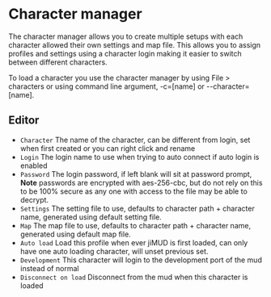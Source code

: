 # Character manager

The character manager allows you to create multiple setups with each character
allowed their own settings and map file. This allows you to assign profiles and
settings using a character login making it easier to switch between different
characters.

To load a character you use the character manager by using File > characters or using command line
argument, -c=[name] or --character=[name].

## Editor

- `Character` The name of the character, can be different from login, set when first created or you can right click and rename
- `Login` The login name to use when trying to auto connect if auto login is enabled
- `Password` The login password, if left blank will sit at password prompt, **Note** passwords are encrypted with aes-256-cbc, but do not rely on this to be 100% secure as any one with access to the file may be able to decrypt.
- `Settings` The setting file to use, defaults to character path + character name, generated using default setting file.
- `Map` The map file to use, defaults to character path + character name, generated using default map file.
- `Auto load` Load this profile when ever jiMUD is first loaded, can only have one auto loading character, will unset previous set.
- `Development` This character will login to the development port of the mud instead of normal
- `Disconnect on load` Disconnect from the mud when this character is loaded
